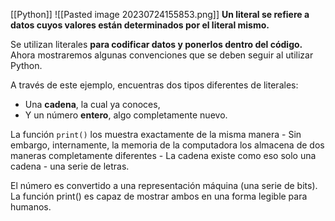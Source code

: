 [[Python]]
![[Pasted image 20230724155853.png]]
**Un literal se refiere a datos cuyos valores están determinados por el literal mismo.**

Se utilizan literales **para codificar datos y ponerlos dentro del código.** Ahora mostraremos algunas convenciones que se deben seguir al utilizar Python.

A través de este ejemplo, encuentras dos tipos diferentes de literales:

- Una **cadena**, la cual ya conoces,
- Y un número **entero**, algo completamente nuevo.

La función `print()` los muestra exactamente de la misma manera - Sin embargo, internamente, la memoria de la computadora los almacena de dos maneras completamente diferentes - La cadena existe como eso solo una cadena - una serie de letras.

El número es convertido a una representación máquina (una serie de bits). La función print() es capaz de mostrar ambos en una forma legible para humanos.
